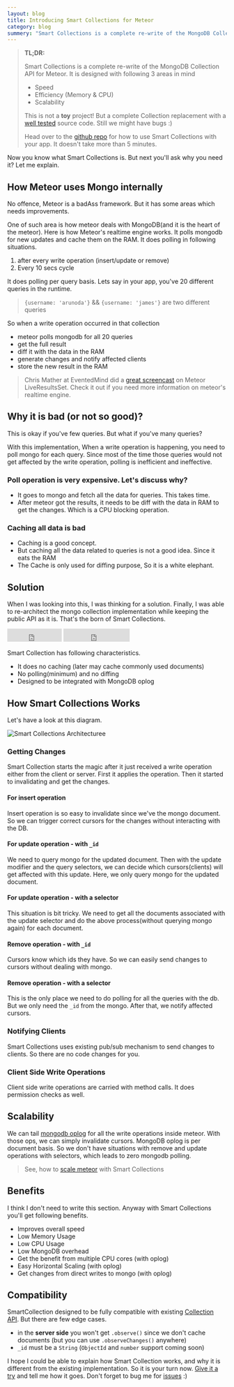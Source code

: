```yaml
---
layout: blog
title: Introducing Smart Collections for Meteor
category: blog
summery: "Smart Collections is a complete re-write of the MongoDB Collection API for Meteor. It is a drop in replacement for existing Collection API with much better speed, efficiency and scalability"
---
```


> **TL;DR:**
>
> Smart Collections is a complete re-write of the MongoDB Collection API for Meteor. It is designed with following 3 areas in mind
>
>* Speed
>* Efficiency (Memory & CPU)
>* Scalability
>
> This is not a **toy** project! But a complete Collection replacement with a [well tested](https://github.com/arunoda/meteor-smart-collections/blob/master/test_cases.todo) source code. Still we might have bugs :)
>
> Head over to the [github repo](https://github.com/arunoda/meteor-smart-collections) for how to use Smart Collections with your app. It doesn't take more than 5 minutes.

Now you know what Smart Collections is. But next you'll ask why you need it? Let me explain.

## How Meteor uses Mongo internally

No offence, Meteor is a badAss framework. But it has some areas which needs improvements.

One of such area is how meteor deals with MongoDB(and it is the heart of the meteor). Here is how Meteor's realtime engine works. It polls mongodb for new updates and cache them on the RAM. It does polling in following situations.

1. after every write operation (insert/update or remove)
2. Every 10 secs cycle

It does polling per query basis. Lets say in your app, you've 20 different queries in the runtime.

> `{username: 'arunoda'}` && `{username: 'james'}` are two different queries

So when a write operation occurred in that collection

* meteor polls mongodb for all 20 queries
* get the full result
* diff it with the data in the RAM
* generate changes and notify affected clients
* store the new result in the RAM

> Chris Mather at EventedMind did a [great screencast](http://www.eventedmind.com/posts/meteor-liveresultsset) on Meteor LiveResultsSet. Check it out if you need more information on meteor's realtime engine.

## Why it is bad (or not so good)?

This is okay if you've few queries. But what if you've many queries? 

With this implementation, When a write operation is happening, you need to poll mongo for each query. Since most of the time those queries would not get affected by the write operation, polling is inefficient and ineffective.

### Poll operation is very expensive. Let's discuss why?
* It goes to mongo and fetch all the data for queries. This takes time. 
* After meteor got the results, it needs to be diff with the data in RAM to get the changes. Which is a CPU blocking operation.

### Caching all data is bad
* Caching is a good concept. 
* But caching all the data related to queries is not a good idea. Since it eats the RAM
* The Cache is only used for diffing purpose, So it is a white elephant.

## Solution

When I was looking into this, I was thinking for a solution. Finally, I was able to re-architect the mongo collection implementation while keeping the public API as it is. That's the born of Smart Collections.

<iframe src="http://ghbtns.com/github-btn.html?user=arunoda&amp;repo=meteor-smart-collections&amp;type=watch&amp;count=true&amp;size=large" allowtransparency="true" frameborder="0" scrolling="0" width="125px" height="30px">
</iframe>
<iframe src="http://ghbtns.com/github-btn.html?user=arunoda&amp;repo=meteor-smart-collections&amp;type=fork&amp;count=true&amp;size=large" allowtransparency="true" frameborder="0" scrolling="0" width="152px" height="30px">
</iframe>

Smart Collection has following characteristics.

* It does no caching (later may cache commonly used documents)
* No polling(minimum) and no diffing
* Designed to be integrated with MongoDB oplog

## How Smart Collections Works

Let's have a look at this diagram.

![Smart Collections Architecturee](http://i.imgur.com/Vn67xqK.jpg)

### Getting Changes
Smart Collection starts the magic after it just received a write operation either from the client or server. First it applies the operation. Then it started to invalidating and get the changes.

#### For insert operation
Insert operation is so easy to invalidate since we've the mongo document. So we can trigger correct cursors for the changes without interacting with the DB.

#### For update operation - with `_id`

We need to query mongo for the updated document. Then with the update modifier and the query selectors, we can decide which cursors(clients) will get affected with this update. Here, we only query mongo for the updated document.

#### For update operation - with a selector
This situation is bit tricky. We need to get all the documents associated with the update selector and do the above process(without querying mongo again) for each document.

#### Remove operation - with `_id`
Cursors know which ids they have. So we can easily send changes to cursors without dealing with mongo.

#### Remove operation - with a selector
This is the only place we need to do polling for all the queries with the db. But we only need the `_id` from the mongo. After that, we notify affected cursors.

### Notifying Clients
Smart Collections uses existing pub/sub mechanism to send changes to clients. So there are no code changes for you.

### Client Side Write Operations
Client side write operations are carried with method calls. It does permission checks as well. 

## Scalability

We can tail [mongodb oplog](http://docs.mongodb.org/manual/core/replica-set-oplog/) for all the write operations inside meteor. With those ops, we can simply invalidate cursors. MongoDB oplog is per document basis. So we don't have situations with remove and update operations with selectors, which leads to zero mongodb polling.

> See, how to [scale meteor](http://meteorhacks.com/introducing-smart-collections.html) with Smart Collections

## Benefits

I think I don't need to write this section. Anyway with Smart Collections you'll get following benefits.

* Improves overall speed
* Low Memory Usage
* Low CPU Usage
* Low MongoDB overhead
* Get the benefit from multiple CPU cores (with oplog)
* Easy Horizontal Scaling (with oplog)
* Get changes from direct writes to mongo (with oplog)

## Compatibility

SmartCollection designed to be fully compatible with existing [Collection API](http://docs.meteor.com/#collections). But there are few edge cases.

* in the **server side** you won't get `.observe()` since we don't cache documents (but you can use `.observeChanges()` anywhere)
* `_id` must be a `String` (`ObjectId` and `number` support coming soon)

I hope I could be able to explain how Smart Collection works, and why it is different from the existing implementation. So it is your turn now. [Give it a try](https://github.com/arunoda/meteor-smart-collections) and tell me how it goes. Don't forget to bug me for [issues](https://github.com/arunoda/meteor-smart-collections/issues) :)
